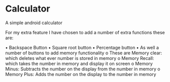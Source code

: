 Calculator
==========

A simple android calculator

For my extra feature I have chosen to add a number of extra functions these are:

  •	  Backspace Button
  • 	Square root button
  • 	Percentage button
  • 	As well a number of buttons to add memory functionality
    o	  These are Memory clear: which deletes what ever number is stored in memory
    o	  Memory Recall: which takes the number in memory and display it on screen
    o 	Memory Minus: Subtracts the number on the display from the number in memory
    o 	Memory Plus: Adds the number on the display to the number in memory
